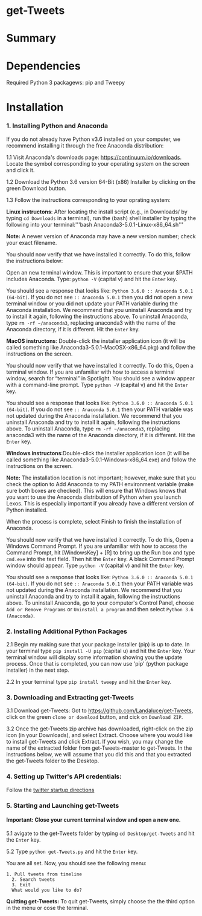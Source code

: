 # get-Tweets

# Summary

# Dependencies
Required Python 3 packagews: pip and Tweepy


# Installation
### 1. Installing Python and Anaconda
If you do not already have Python v3.6 installed on your computer, we recommend installing it through the free Anaconda distribution:

1.1 Visit Anaconda's downloads page: https://continuum.io/downloads. Locate the symbol corresponding to your operating system on the screen and click it.

1.2 Download the Python 3.6 version 64-Bit (x86) Installer by clicking on the green Download button.

1.3 Follow the instructions corresponding to your oprating system:
  
  **Linux instructons**: After locating the install script (e.g., in Downloads/ by typing ```cd Downloads``` in a terminal), run the (bash) shell installer by typing the following into your terminal:'''bash Anaconda3-5.0.1-Linux-x86_64.sh'''
  
**Note:** A newer version of Anaconda may have a new version number; check your exact filename.

You should now verify that we have installed it correctly. To do this, follow the instructions below:

Open an new terminal window. This is important to ensure that your $PATH includes Anaconda.
Type: ```python -V``` (capital v) and hit the ```Enter``` key.


You should see a response that looks like: ```Python 3.6.0 :: Anaconda 5.0.1 (64-bit)```. If you do not see ```:: Anaconda 5.0.1``` then you did not open a new terminal window or you did not update your PATH variable during the Anaconda installation. We recommend that you uninstall Anaconda and try to install it again, following the instructions above. To uninstall Anaconda, type ```rm -rf ~/anaconda3```, replacing anaconda3 with the name of the Anaconda directory, if it is different. Hit the ```Enter``` key.


  **MacOS instructons**: Double-click the installer application icon (it will be called something like Anaconda3-5.0.1-MacOSX-x86_64.pkg) and follow the instructions on the screen.
  
You should now verify that we have installed it correctly. To do this, Open a terminal window. If you are unfamiliar with how to access a terminal window, search for “terminal” in Spotlight. You should see a window appear with a command-line prompt. Type ```python -V``` (capital v) and hit the ```Enter``` key.


You should see a response that looks like: ```Python 3.6.0 :: Anaconda 5.0.1 (64-bit)```. If you do not see ```:: Anaconda 5.0.1``` then your PATH variable was not updated during the Anaconda installation. We recommend that you uninstall Anaconda and try to install it again, following the instructions above. To uninstall Anaconda, type ```rm -rf ~/anaconda3```, replacing anaconda3 with the name of the Anaconda directory, if it is different. Hit the ```Enter``` key.
  
   **Windows instructons**:Double-click the installer application icon (it will be called something like Anaconda3-5.0.1-Windows-x86_64.exe) and follow the instructions on the screen.

**Note:** The installation location is not important; however, make sure that you check the option to Add Anaconda to my PATH environment variable (make sure both boxes are checked). This will ensure that Windows knows that you want to use the Anaconda distribution of Python when you launch Lexos. This is especially important if you already have a different version of Python installed.

When the process is complete, select Finish to finish the installation of Anaconda.

You should now verify that we have installed it correctly. To do this, Open a Windows Command Prompt. If you are unfamiliar with how to access the Command Prompt, hit [WindowsKey] + [R] to bring up the Run box and type ```cmd.exe``` into the text field. Then hit the ```Enter``` key. A black Command Prompt window should appear. Type ```python -V``` (capital v) and hit the ```Enter``` key.

You should see a response that looks like: ```Python 3.6.0 :: Anaconda 5.0.1 (64-bit)```. If you do not see ```:: Anaconda 5.0.1``` then your PATH variable was not updated during the Anaconda installation. We recommend that you uninstall Anaconda and try to install it again, following the instructions above. To uninstall Anaconda, go to your computer's Control Panel, choose ```Add or Remove Programs``` or ```Uninstall a program``` and then select ```Python 3.6 (Anaconda)```.
    
### 2. Installing Additional Python Packages

   2.1 Begin my making sure that your package installer (pip) is up to date. In your terminal type ```pip install -U pip``` (capital u) and hit the ```Enter``` key. Your terminal window will display some information showing you the update process. Once that is completed, you can now use 'pip' (python package installer) in the next step.
   
   2.2 In your terminal type ```pip install tweepy``` and hit the ```Enter``` key.

### 3. Downloading and Extracting get-Tweets

3.1 Download get-Tweets: Got to https://github.com/Landaluce/get-Tweets, click on the green ```clone or download``` button, and cick on ```Download ZIP```.

3.2 Once the get-Tweets zip archive has downloaded, right-click on the zip icon (in your Downloads), and select Extract. Choose where you would like to install get-Tweets and click Extract. If you wish, you may change the name of the extracted folder from get-Tweets-master to get-Tweets. In the instructions below, we will assume that you did this and that you extracted the get-Tweets folder to the Desktop.

### 4. Setting up Twitter's API credentials:
Follow the [twitter startup directions](twitter_startup_directions.pdf)

### 5. Starting and Launching get-Tweets
#### Important: Close your current terminal window and open a new one.

5.1 avigate to the get-Tweets folder by typing ```cd Desktop/get-Tweets``` and hit the ```Enter``` key.
    
5.2 Type ```python get-Tweets.py``` and hit the ```Enter``` key. 

You are all set. Now, you should see the following menu:

    1. Pull tweets from timeline
	  2. Search tweets
	  3. Exit
	  What would you like to do? 
    
**Quitting get-Tweets:** To quit get-Tweets, simply choose the the third option in the menu or cose the terminal.
